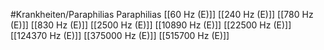 #Krankheiten/Paraphilias
Paraphilias
[[60 Hz (E)]]
[[240 Hz (E)]]
[[780 Hz (E)]]
[[830 Hz (E)]]
[[2500 Hz (E)]]
[[10890 Hz (E)]]
[[22500 Hz (E)]]
[[124370 Hz (E)]]
[[375000 Hz (E)]]
[[515700 Hz (E)]]